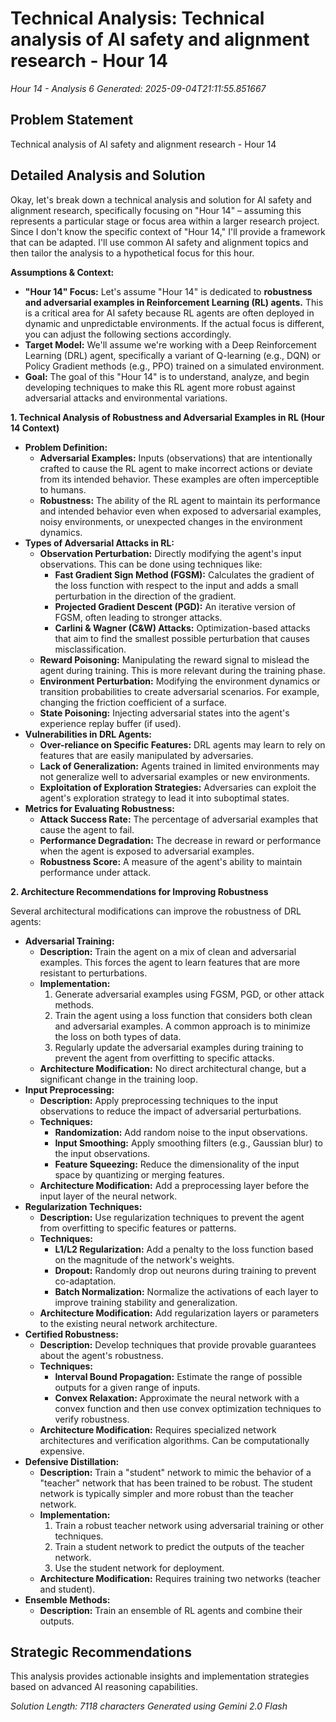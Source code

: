 # Technical Analysis: Technical analysis of AI safety and alignment research - Hour 14
*Hour 14 - Analysis 6*
*Generated: 2025-09-04T21:11:55.851667*

## Problem Statement
Technical analysis of AI safety and alignment research - Hour 14

## Detailed Analysis and Solution
Okay, let's break down a technical analysis and solution for AI safety and alignment research, specifically focusing on "Hour 14" – assuming this represents a particular stage or focus area within a larger research project.  Since I don't know the specific context of "Hour 14," I'll provide a framework that can be adapted.  I'll use common AI safety and alignment topics and then tailor the analysis to a hypothetical focus for this hour.

**Assumptions & Context:**

*   **"Hour 14" Focus:**  Let's assume "Hour 14" is dedicated to **robustness and adversarial examples in Reinforcement Learning (RL) agents.** This is a critical area for AI safety because RL agents are often deployed in dynamic and unpredictable environments.  If the actual focus is different, you can adjust the following sections accordingly.
*   **Target Model:**  We'll assume we're working with a Deep Reinforcement Learning (DRL) agent, specifically a variant of Q-learning (e.g., DQN) or Policy Gradient methods (e.g., PPO) trained on a simulated environment.
*   **Goal:** The goal of this "Hour 14" is to understand, analyze, and begin developing techniques to make this RL agent more robust against adversarial attacks and environmental variations.

**1. Technical Analysis of Robustness and Adversarial Examples in RL (Hour 14 Context)**

*   **Problem Definition:**
    *   **Adversarial Examples:** Inputs (observations) that are intentionally crafted to cause the RL agent to make incorrect actions or deviate from its intended behavior.  These examples are often imperceptible to humans.
    *   **Robustness:** The ability of the RL agent to maintain its performance and intended behavior even when exposed to adversarial examples, noisy environments, or unexpected changes in the environment dynamics.
*   **Types of Adversarial Attacks in RL:**
    *   **Observation Perturbation:**  Directly modifying the agent's input observations.  This can be done using techniques like:
        *   **Fast Gradient Sign Method (FGSM):**  Calculates the gradient of the loss function with respect to the input and adds a small perturbation in the direction of the gradient.
        *   **Projected Gradient Descent (PGD):**  An iterative version of FGSM, often leading to stronger attacks.
        *   **Carlini & Wagner (C&W) Attacks:**  Optimization-based attacks that aim to find the smallest possible perturbation that causes misclassification.
    *   **Reward Poisoning:**  Manipulating the reward signal to mislead the agent during training.  This is more relevant during the training phase.
    *   **Environment Perturbation:**  Modifying the environment dynamics or transition probabilities to create adversarial scenarios.  For example, changing the friction coefficient of a surface.
    *   **State Poisoning:** Injecting adversarial states into the agent's experience replay buffer (if used).
*   **Vulnerabilities in DRL Agents:**
    *   **Over-reliance on Specific Features:**  DRL agents may learn to rely on features that are easily manipulated by adversaries.
    *   **Lack of Generalization:**  Agents trained in limited environments may not generalize well to adversarial examples or new environments.
    *   **Exploitation of Exploration Strategies:**  Adversaries can exploit the agent's exploration strategy to lead it into suboptimal states.
*   **Metrics for Evaluating Robustness:**
    *   **Attack Success Rate:** The percentage of adversarial examples that cause the agent to fail.
    *   **Performance Degradation:** The decrease in reward or performance when the agent is exposed to adversarial examples.
    *   **Robustness Score:**  A measure of the agent's ability to maintain performance under attack.

**2. Architecture Recommendations for Improving Robustness**

Several architectural modifications can improve the robustness of DRL agents:

*   **Adversarial Training:**
    *   **Description:** Train the agent on a mix of clean and adversarial examples.  This forces the agent to learn features that are more resistant to perturbations.
    *   **Implementation:**
        1.  Generate adversarial examples using FGSM, PGD, or other attack methods.
        2.  Train the agent using a loss function that considers both clean and adversarial examples.  A common approach is to minimize the loss on both types of data.
        3.  Regularly update the adversarial examples during training to prevent the agent from overfitting to specific attacks.
    *   **Architecture Modification:** No direct architectural change, but a significant change in the training loop.
*   **Input Preprocessing:**
    *   **Description:**  Apply preprocessing techniques to the input observations to reduce the impact of adversarial perturbations.
    *   **Techniques:**
        *   **Randomization:** Add random noise to the input observations.
        *   **Input Smoothing:** Apply smoothing filters (e.g., Gaussian blur) to the input observations.
        *   **Feature Squeezing:** Reduce the dimensionality of the input space by quantizing or merging features.
    *   **Architecture Modification:** Add a preprocessing layer before the input layer of the neural network.
*   **Regularization Techniques:**
    *   **Description:**  Use regularization techniques to prevent the agent from overfitting to specific features or patterns.
    *   **Techniques:**
        *   **L1/L2 Regularization:** Add a penalty to the loss function based on the magnitude of the network's weights.
        *   **Dropout:** Randomly drop out neurons during training to prevent co-adaptation.
        *   **Batch Normalization:** Normalize the activations of each layer to improve training stability and generalization.
    *   **Architecture Modification:** Add regularization layers or parameters to the existing neural network architecture.
*   **Certified Robustness:**
    *   **Description:**  Develop techniques that provide provable guarantees about the agent's robustness.
    *   **Techniques:**
        *   **Interval Bound Propagation:**  Estimate the range of possible outputs for a given range of inputs.
        *   **Convex Relaxation:**  Approximate the neural network with a convex function and then use convex optimization techniques to verify robustness.
    *   **Architecture Modification:** Requires specialized network architectures and verification algorithms.  Can be computationally expensive.
*   **Defensive Distillation:**
    *   **Description:** Train a "student" network to mimic the behavior of a "teacher" network that has been trained to be robust.  The student network is typically simpler and more robust than the teacher network.
    *   **Implementation:**
        1.  Train a robust teacher network using adversarial training or other techniques.
        2.  Train a student network to predict the outputs of the teacher network.
        3.  Use the student network for deployment.
    *   **Architecture Modification:** Requires training two networks (teacher and student).
*   **Ensemble Methods:**
    *   **Description:** Train an ensemble of RL agents and combine their outputs.  

## Strategic Recommendations
This analysis provides actionable insights and implementation strategies
based on advanced AI reasoning capabilities.

*Solution Length: 7118 characters*
*Generated using Gemini 2.0 Flash*
